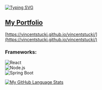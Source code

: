 [![Typing SVG](https://readme-typing-svg.demolab.com?font=Fira+Code&duration=2000&pause=1000&width=435&lines=Welcome+to+My+Profile;My+name+is+Vincent+Stucki)](https://git.io/typing-svg)
## [My Portfolio](https://vincentstucki.github.io/vincentstucki/)
[https://vincentstucki.github.io/vincentstucki/](https://vincentstucki.github.io/vincentstucki/)


### Frameworks:
![React](https://upload.wikimedia.org/wikipedia/commons/a/a7/React-icon.svg)  
![Node.js](https://upload.wikimedia.org/wikipedia/commons/d/d9/Node.js_logo.svg)  
![Spring Boot](https://upload.wikimedia.org/wikipedia/commons/4/44/Spring_Framework_Logo_2018.svg)

[![My GitHub Language Stats](https://github-readme-stats.vercel.app/api/top-langs/?username=VincentStucki&langs_count=5&theme=tokyonight)]()

